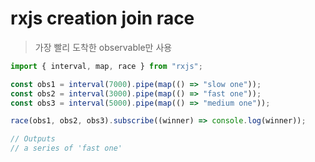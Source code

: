 # rxjs creation join race

> 가장 빨리 도착한 observable만 사용

```js
import { interval, map, race } from "rxjs";

const obs1 = interval(7000).pipe(map(() => "slow one"));
const obs2 = interval(3000).pipe(map(() => "fast one"));
const obs3 = interval(5000).pipe(map(() => "medium one"));

race(obs1, obs2, obs3).subscribe((winner) => console.log(winner));

// Outputs
// a series of 'fast one'
```
